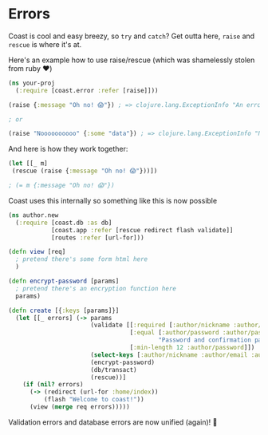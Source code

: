 # Errors

Coast is cool and easy breezy, so `try` and `catch`? Get outta here, `raise` and `rescue` is where it's at.

Here's an example how to use raise/rescue (which was shamelessly stolen from ruby ❤️)

```clojure
(ns your-proj
  (:require [coast.error :refer [raise]]))

(raise {:message "Oh no! 😱"}) ; => clojure.lang.ExceptionInfo "An error has occurred" {:ex-data {:message "Oh no! 😱"}}

; or

(raise "Noooooooooo" {:some "data"}) ; => clojure.lang.ExceptionInfo "Noooooooooo" {:ex-data {:some "data"}}
```

And here is how they work together:

```clojure
(let [[_ m]
 (rescue (raise {:message "Oh no! 😱"}))])

; (= m {:message "Oh no! 😱"})
```

Coast uses this internally so something like this is now possible

```clojure
(ns author.new
  (:require [coast.db :as db]
            [coast.app :refer [rescue redirect flash validate]]
            [routes :refer [url-for]))

(defn view [req]
  ; pretend there's some form html here
  )

(defn encrypt-password [params]
  ; pretend there's an encryption function here
  params)

(defn create [{:keys [params]}]
  (let [[_ errors] (-> params
                       (validate [[:required [:author/nickname :author/email :author/password]]
                                  [:equal [:author/password :author/password-confirmation]
                                          "Password and confirmation password do not match"]
                                  [:min-length 12 :author/password]])
                       (select-keys [:author/nickname :author/email :author/password])
                       (encrypt-password)
                       (db/transact)
                       (rescue))]
    (if (nil? errors)
      (-> (redirect (url-for :home/index))
          (flash "Welcome to coast!"))
      (view (merge req errors)))))
```

Validation errors and database errors are now unified (again)! 🙌
